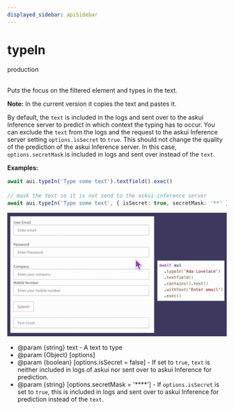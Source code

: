 ```yaml
---
displayed_sidebar: apiSidebar
---
```

# typeIn
<span class="theme-doc-version-badge badge badge--success">production</span><br/><br/>

Puts the focus on the filtered element and types in the text.

**Note:** In the current version it copies the text and pastes it.

By default, the `text` is included in the logs and sent over to the askui Inference server to
predict in which context the typing has to occur. You can exclude the `text` from the logs
and the request to the askui Inference server setting `options.isSecret` to `true`.
This should not change the quality of the prediction of the askui Inference server. In this 
case, `options.secretMask` is included in logs and sent over instead of the `text`.  

**Examples:**
```typescript 
await aui.typeIn('Type some text').textfield().exec()

// mask the text so it is not send to the askui-inference server
await aui.typeIn('Type some text', { isSecret: true, secretMask: '**' }).textfield().exec()
```
![](/img/gif/typeIn.gif)

   * @param \{string} text - A text to type
   * @param \{Object} [options]
   * @param \{boolean} [options.isSecret = false] - If set to `true`, `text` is neither included in
       logs of askui nor sent over to askui Inference for prediction.
   * @param \{string} [options.secretMask = '****'] - If `options.isSecret` is set to `true`, this 
       is included in logs and sent over to askui Inference for prediction instead of the `text`.